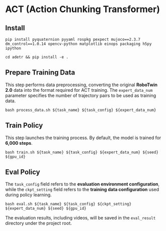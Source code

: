 # ACT (Action Chunking Transformer)

## Install
```
pip install pyquaternion pyyaml rospkg pexpect mujoco==2.3.7 dm_control==1.0.14 opencv-python matplotlib einops packaging h5py ipython

cd adetr && pip install -e .
```

## Prepare Training Data

This step performs data preprocessing, converting the original **RoboTwin 2.0** data into the format required for ACT training.
The `expert_data_num` parameter specifies the number of trajectory pairs to be used as training data.

```
bash process_data.sh ${task_name} ${task_config} ${expert_data_num}
```

## Train Policy

This step launches the training process.
By default, the model is trained for **6,000 steps**.

```
bash train.sh ${task_name} ${task_config} ${expert_data_num} ${seed} ${gpu_id}
```

## Eval Policy

The `task_config` field refers to the **evaluation environment configuration**, while the `ckpt_setting` field refers to the **training data configuration** used during policy learning.

```
bash eval.sh ${task_name} ${task_config} ${ckpt_setting} ${expert_data_num} ${seed} ${gpu_id}
```

The evaluation results, including videos, will be saved in the `eval_result` directory under the project root.
